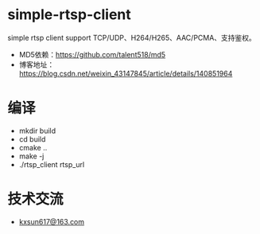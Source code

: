 # simple-rtsp-client
simple rtsp client support TCP/UDP、H264/H265、AAC/PCMA、支持鉴权。
* MD5依赖：https://github.com/talent518/md5
* 博客地址：https://blog.csdn.net/weixin_43147845/article/details/140851964

# 编译
* mkdir build
* cd build
* cmake ..
* make -j
* ./rtsp_client rtsp_url

# 技术交流
* kxsun617@163.com

